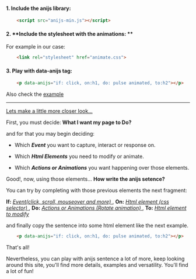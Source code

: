 #### 1. **Include the anijs library:**

```html
    <script src="anijs-min.js"></script>
```

#### 2. **Include the stylesheet with the animations: **

For example in our case:

```html
    <link rel="stylesheet" href="animate.css">
```

#### 3. Play with data-anijs tag:
```html
    <p data-anijs="if: click, on:h1, do: pulse animated, to:h2"></p>
```
Also check the [example](http://codepen.io/darielnoel/pen/trnzk?editors=100)

-----------------------

<u>Lets make a little more closer look...</u>

First, you must decide: **What I want my page to Do?**

and for that you may begin deciding:

 * Which ***Event*** you want to capture, interact or response on.

 * Which ***Html Elements*** you need to modify or animate.

 * Which ***Actions or Animations*** you want happening over those elements.


Good!, now, using those elements... **How write the anijs setence?**

You can try by completing with those previous elements the next fragment:

 **If:** <u>  *Event(click, scroll, mouseover and more)*  </u>, **On:** <u>  *Html element (css selector)*  </u>, **Do:** <u>  *Actions or Animations (Rotate animation)*  </u>, **To:** <u>  *Html element to modify*  </u>

and finally copy the sentence into some html element like the next example.

```html
    <p data-anijs="if: click, on:h1, do: pulse animated, to:h2"></p>
```

That's all! 

Nevertheless, you can play with anijs sentence a lot of more, keep looking around this site, you'll find more details, examples and versatility.
You'll find a lot of fun!
